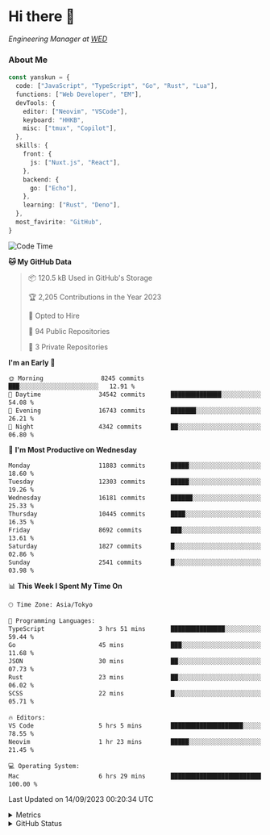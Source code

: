 # Hi there&nbsp;:wave:

<!-- ![Alt text](https://spotify-recently-played-readme.vercel.app/api?user=31kynbuubkiu3r4qh4hjuaglhfay) -->

_Engineering Manager at [WED](https://github.com/wedinc)_

### About Me

```ts
const yanskun = {
  code: ["JavaScript", "TypeScript", "Go", "Rust", "Lua"],
  functions: ["Web Developer", "EM"],
  devTools: {
    editor: ["Neovim", "VSCode"],
    keyboard: "HHKB",
    misc: ["tmux", "Copilot"],
  },
  skills: {
    front: {
      js: ["Nuxt.js", "React"],
    },
    backend: {
      go: ["Echo"],
    },
    learning: ["Rust", "Deno"],
  },
  most_favirite: "GitHub",
}
```

<!--START_SECTION:waka-->
![Code Time](http://img.shields.io/badge/Code%20Time-470%20hrs%2026%20mins-blue)

**🐱 My GitHub Data** 

> 📦 120.5 kB Used in GitHub's Storage 
 > 
> 🏆 2,205 Contributions in the Year 2023
 > 
> 💼 Opted to Hire
 > 
> 📜 94 Public Repositories 
 > 
> 🔑 3 Private Repositories 
 > 
**I'm an Early 🐤** 

```text
🌞 Morning                8245 commits        ███░░░░░░░░░░░░░░░░░░░░░░   12.91 % 
🌆 Daytime                34542 commits       ██████████████░░░░░░░░░░░   54.08 % 
🌃 Evening                16743 commits       ███████░░░░░░░░░░░░░░░░░░   26.21 % 
🌙 Night                  4342 commits        ██░░░░░░░░░░░░░░░░░░░░░░░   06.80 % 
```
📅 **I'm Most Productive on Wednesday** 

```text
Monday                   11883 commits       █████░░░░░░░░░░░░░░░░░░░░   18.60 % 
Tuesday                  12303 commits       █████░░░░░░░░░░░░░░░░░░░░   19.26 % 
Wednesday                16181 commits       ██████░░░░░░░░░░░░░░░░░░░   25.33 % 
Thursday                 10445 commits       ████░░░░░░░░░░░░░░░░░░░░░   16.35 % 
Friday                   8692 commits        ███░░░░░░░░░░░░░░░░░░░░░░   13.61 % 
Saturday                 1827 commits        █░░░░░░░░░░░░░░░░░░░░░░░░   02.86 % 
Sunday                   2541 commits        █░░░░░░░░░░░░░░░░░░░░░░░░   03.98 % 
```


📊 **This Week I Spent My Time On** 

```text
🕑︎ Time Zone: Asia/Tokyo

💬 Programming Languages: 
TypeScript               3 hrs 51 mins       ███████████████░░░░░░░░░░   59.44 % 
Go                       45 mins             ███░░░░░░░░░░░░░░░░░░░░░░   11.68 % 
JSON                     30 mins             ██░░░░░░░░░░░░░░░░░░░░░░░   07.73 % 
Rust                     23 mins             ██░░░░░░░░░░░░░░░░░░░░░░░   06.02 % 
SCSS                     22 mins             █░░░░░░░░░░░░░░░░░░░░░░░░   05.71 % 

🔥 Editors: 
VS Code                  5 hrs 5 mins        ████████████████████░░░░░   78.55 % 
Neovim                   1 hr 23 mins        █████░░░░░░░░░░░░░░░░░░░░   21.45 % 

💻 Operating System: 
Mac                      6 hrs 29 mins       █████████████████████████   100.00 % 
```


 Last Updated on 14/09/2023 00:20:34 UTC
<!--END_SECTION:waka-->

<details>
  <summary>Metrics</summary>
  <img src="https://github.com/yanskun/yanskun/blob/main/github-metrics.svg" alt="Metrics">
</details>

<details>
  <summary>GitHub Status</summary>
  <picture>
    <source media="(prefers-color-scheme: dark)" srcset="https://raw.githubusercontent.com/yanskun/yanskun/master/profile-summary-card-output/nord_dark/0-profile-details.svg">
   <img src="https://raw.githubusercontent.com/yanskun/yanskun/master/profile-summary-card-output/default/0-profile-details.svg">
  </picture>
  <br>
  <picture>
    <source media="(prefers-color-scheme: dark)" srcset="https://raw.githubusercontent.com/yanskun/yanskun/master/profile-summary-card-output/nord_dark/1-repos-per-language.svg">
   <img src="https://raw.githubusercontent.com/yanskun/yanskun/master/profile-summary-card-output/default/1-repos-per-language.svg">
  </picture>
  <picture>
    <source media="(prefers-color-scheme: dark)" srcset="https://raw.githubusercontent.com/yanskun/yanskun/master/profile-summary-card-output/nord_dark/2-most-commit-language.svg">
   <img src="https://raw.githubusercontent.com/yanskun/yanskun/master/profile-summary-card-output/default/2-most-commit-language.svg">
  </picture>
  <br>
  <picture>
    <source media="(prefers-color-scheme: dark)" srcset="https://raw.githubusercontent.com/yanskun/yanskun/master/profile-summary-card-output/nord_dark/3-stats.svg">
   <img src="https://raw.githubusercontent.com/yanskun/yanskun/master/profile-summary-card-output/default/3-stats.svg">
  </picture>
  <picture>
    <source media="(prefers-color-scheme: dark)" srcset="https://raw.githubusercontent.com/yanskun/yanskun/master/profile-summary-card-output/nord_dark/4-productive-time.svg">
   <img src="https://raw.githubusercontent.com/yanskun/yanskun/master/profile-summary-card-output/default/4-productive-time.svg">
  </picture>
</details>
